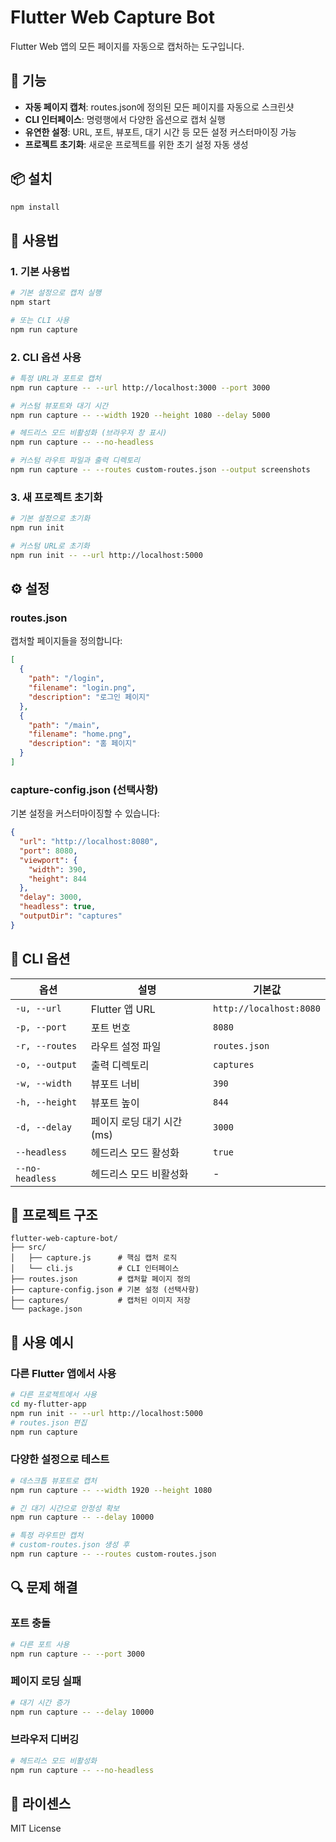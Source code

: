 # Flutter Web Capture Bot

Flutter Web 앱의 모든 페이지를 자동으로 캡처하는 도구입니다.

## 🚀 기능

- **자동 페이지 캡처**: routes.json에 정의된 모든 페이지를 자동으로 스크린샷
- **CLI 인터페이스**: 명령행에서 다양한 옵션으로 캡처 실행
- **유연한 설정**: URL, 포트, 뷰포트, 대기 시간 등 모든 설정 커스터마이징 가능
- **프로젝트 초기화**: 새로운 프로젝트를 위한 초기 설정 자동 생성

## 📦 설치

```bash
npm install
```

## 🎯 사용법

### 1. 기본 사용법

```bash
# 기본 설정으로 캡처 실행
npm start

# 또는 CLI 사용
npm run capture
```

### 2. CLI 옵션 사용

```bash
# 특정 URL과 포트로 캡처
npm run capture -- --url http://localhost:3000 --port 3000

# 커스텀 뷰포트와 대기 시간
npm run capture -- --width 1920 --height 1080 --delay 5000

# 헤드리스 모드 비활성화 (브라우저 창 표시)
npm run capture -- --no-headless

# 커스텀 라우트 파일과 출력 디렉토리
npm run capture -- --routes custom-routes.json --output screenshots
```

### 3. 새 프로젝트 초기화

```bash
# 기본 설정으로 초기화
npm run init

# 커스텀 URL로 초기화
npm run init -- --url http://localhost:5000
```

## ⚙️ 설정

### routes.json

캡처할 페이지들을 정의합니다:

```json
[
  {
    "path": "/login",
    "filename": "login.png",
    "description": "로그인 페이지"
  },
  {
    "path": "/main",
    "filename": "home.png", 
    "description": "홈 페이지"
  }
]
```

### capture-config.json (선택사항)

기본 설정을 커스터마이징할 수 있습니다:

```json
{
  "url": "http://localhost:8080",
  "port": 8080,
  "viewport": {
    "width": 390,
    "height": 844
  },
  "delay": 3000,
  "headless": true,
  "outputDir": "captures"
}
```

## 🔧 CLI 옵션

| 옵션 | 설명 | 기본값 |
|------|------|--------|
| `-u, --url` | Flutter 앱 URL | `http://localhost:8080` |
| `-p, --port` | 포트 번호 | `8080` |
| `-r, --routes` | 라우트 설정 파일 | `routes.json` |
| `-o, --output` | 출력 디렉토리 | `captures` |
| `-w, --width` | 뷰포트 너비 | `390` |
| `-h, --height` | 뷰포트 높이 | `844` |
| `-d, --delay` | 페이지 로딩 대기 시간 (ms) | `3000` |
| `--headless` | 헤드리스 모드 활성화 | `true` |
| `--no-headless` | 헤드리스 모드 비활성화 | - |

## 📁 프로젝트 구조

```
flutter-web-capture-bot/
├── src/
│   ├── capture.js      # 핵심 캡처 로직
│   └── cli.js          # CLI 인터페이스
├── routes.json         # 캡처할 페이지 정의
├── capture-config.json # 기본 설정 (선택사항)
├── captures/           # 캡처된 이미지 저장
└── package.json
```

## 🎯 사용 예시

### 다른 Flutter 앱에서 사용

```bash
# 다른 프로젝트에서 사용
cd my-flutter-app
npm run init -- --url http://localhost:5000
# routes.json 편집
npm run capture
```

### 다양한 설정으로 테스트

```bash
# 데스크톱 뷰포트로 캡처
npm run capture -- --width 1920 --height 1080

# 긴 대기 시간으로 안정성 확보
npm run capture -- --delay 10000

# 특정 라우트만 캡처
# custom-routes.json 생성 후
npm run capture -- --routes custom-routes.json
```

## 🔍 문제 해결

### 포트 충돌
```bash
# 다른 포트 사용
npm run capture -- --port 3000
```

### 페이지 로딩 실패
```bash
# 대기 시간 증가
npm run capture -- --delay 10000
```

### 브라우저 디버깅
```bash
# 헤드리스 모드 비활성화
npm run capture -- --no-headless
```

## 📝 라이센스

MIT License 